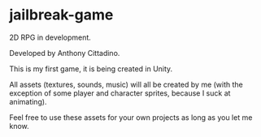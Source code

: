 # jailbreak-game
2D RPG in development.  

Developed by Anthony Cittadino.  

This is my first game, it is being created in Unity.

All assets (textures, sounds, music) will all be created by me (with the exception of some player and character sprites, because I suck at animating).

Feel free to use these assets for your own projects as long as you let me know.
